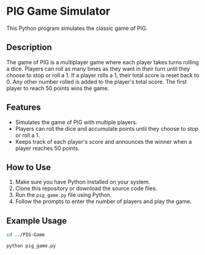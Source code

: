 # PIG Game Simulator

This Python program simulates the classic game of PIG.

## Description

The game of PIG is a multiplayer game where each player takes turns rolling a dice. Players can roll as many times as they want in their turn until they choose to stop or roll a 1. If a player rolls a 1, their total score is reset back to 0. Any other number rolled is added to the player's total score. The first player to reach 50 points wins the game.

## Features

- Simulates the game of PIG with multiple players.
- Players can roll the dice and accumulate points until they choose to stop or roll a 1.
- Keeps track of each player's score and announces the winner when a player reaches 50 points.

## How to Use

1. Make sure you have Python installed on your system.
2. Clone this repository or download the source code files.
3. Run the `pig_game.py` file using Python.
4. Follow the prompts to enter the number of players and play the game.

## Example Usage

```bash
cd ../PIG-Game
```

```bash
python pig_game.py
